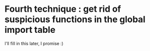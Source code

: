 # Fourth technique : get rid of suspicious functions in the global import table

I'll fill in this later, I promise :)
